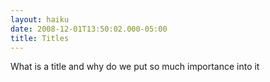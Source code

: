 ```yaml
---
layout: haiku
date: 2008-12-01T13:50:02.000-05:00
title: Titles
---
```


What is a title and
why do we put so much
importance into it
